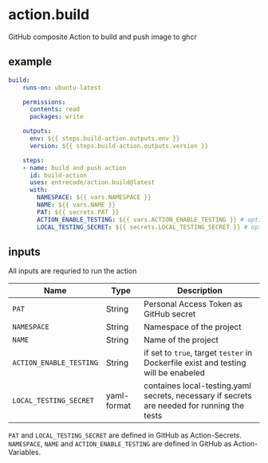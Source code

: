 # action.build

GitHub composite Action to build and push image to ghcr

## example

```yaml
build:
    runs-on: ubuntu-latest

    permissions:
      contents: read
      packages: write

    outputs:
      env: ${{ steps.build-action.outputs.env }}
      version: ${{ steps.build-action.outputs.version }}

    steps:
    - name: build and push action
      id: build-action
      uses: entrecode/action.build@latest
      with:
        NAMESPACE: ${{ vars.NAMESPACE }}
        NAME: ${{ vars.NAME }}
        PAT: ${{ secrets.PAT }}
        ACTION_ENABLE_TESTING: ${{ vars.ACTION_ENABLE_TESTING }} # optional when false
        LOCAL_TESTING_SECRET: ${{ secrets.LOCAL_TESTING_SECRET }} # optional when no local-testing.yaml is needed for running tests
```

## inputs

All inputs are requried to run the action

| Name                    | Type        | Description                                                                                 |
|-------------------------|-------------|---------------------------------------------------------------------------------------------|
| `PAT`                   | String      | Personal Access Token as GitHub secret                                                      |
| `NAMESPACE`             | String      | Namespace of the project                                                                    |
| `NAME`                  | String      | Name of the project                                                                         |
| `ACTION_ENABLE_TESTING` | String      | if set to `true`, target `tester` in Dockerfile exist and testing will be enabeled          |
| `LOCAL_TESTING_SECRET`  | yaml-format | containes local-testing.yaml secrets, necessary if secrets are needed for running the tests |


`PAT` and `LOCAL_TESTING_SECRET` are defined in GitHub as Action-Secrets.
`NAMESPACE`, `NAME` and `ACTION_ENABLE_TESTING` are defined in GitHub as Action-Variables.
